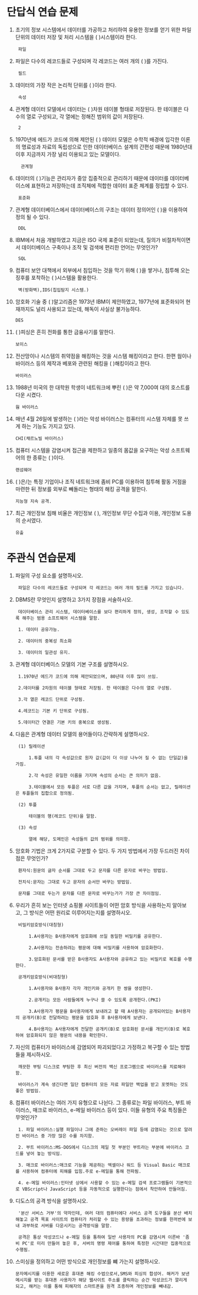 # 단답식 연습 문제

1. 초기의 정보 시스템에서 데이터를 가공하고 처리하여 유용한 정보를 얻기 위한 파일 단위의 데이터 저장 및 처리 시스템을 ( )시스템이라 한다.

		파일

2. 파일은 다수의 레코드들로 구성되며 각 레코드는 여러 개의 ( )를 가진다.

		필드

3. 데이터의 가장 작은 논리적 단위를 ( )이라 한다.
	
		속성

4. 관계형 데이터 모델에서 데이터는 ( )차원 테이블 형태로 저장된다. 한 테이블은 다수의 열로 구성되고, 각 열에는 정해진 범위의 값이 저장된다.

		2

5. 1970년에 에드가 코드에 의해 제안된 ( ) 데이터 모델은 수학적 배경에 입각한 이론의 명료성과 자료의 독립성으로 인한 데이터베이스 설계의 간편성 때문에 1980년대 이후 지금까지 가장 널리 이용되고 있는 모델이다.

		 관계형

6. 데이터의 ( )기능은 관리자가 중앙 집중적으로 관리하기 때문에 데이터를 데이터베이스에 표현하고 저장하는데 조직체에 적합한 데이터 표준 체계를 정립할 수 있다.

		표준화
		
1. 관계형 데이터베이스에서 데이터베이스의 구조는 데이터 정의어인 ( )을 이용하여 정의 될 수 있다.

		DDL

8. IBM에서 처음 개발하였고 지금은 ISO 국제 표준이 되었는데, 질의가 비절차적이면서 데이터베이스 구축이나 조작 및 검색에 편리한 언어는 무엇인가?

		SQL

9. 컴퓨터 보안 대책에서 외부에서 침입하는 것을 막기 위해 ( )을 쌓거나, 침투해 오는 징후를 포착하는 ( )시스템을 활용한다.

		벽(방화벽),IDS(칩입탐지 시스템.)

10. 암호화 기술 중 ( )알고리즘은 1973년 IBM이 제안하였고, 1977년에 표준화되어 현재까지도 널리 사용되고 있는데, 해독이 사실상 불가능하다.

		DES

11. (  )피싱은 흔히 전화를 통한 금융사기를 말한다.

		보이스

12. 전산망이나 시스템의 취약점을 해킹하는 것을 시스템 해킹이라고 한다. 한편 웜이나 바이러스 등의 제작과 베포와 관련된 해킹을 ( )해킹이라고 한다.

		바이러스

13. 1988년 미국의 한 대학원 학생이 네트워크에 뿌린 ( )은 약 7,000여 대의 호스트를 다운 시켰다.

		웜 바이러스

14. 매년 4월 26일에 발생하는 ( )라는 악성 바이러스는 컴퓨터의 시스템 자체를 못 쓰게 하는 기능도 가지고 있다.

		CHI(채르노빌 바이러스)

15. 컴퓨터 시스템을 감염시켜 접근을 제한하고 일종의 몸값을 요구하는 악성 소프트웨어의 한 종류는 ( )이다.

		랜섬웨어

16. (   )은/는 특정 기업이나 조직 네트워크에 좀비 PC를 이용하여 침투해 활동 거점을 마련한 뒤 정보를 외부로 빼돌리는 형태의 해킹 공격을 말한다.

		지능형 지속 공격.

17. 최근 개인정보 침해 비율은 개인정보 ( ), 개인정보 무단 수집과 이용, 개인정보 도용의 순서였다.

		유출

# 주관식 연습문제

1. 파일의 구성 요소를 설명하시오.

		파일은 다수의 레코드들로 구성되며 각 레코드는 여러 개의 필드를 가지고 있습니다.

2. DBMS란 무엇인지 설명하고 3가지 장점을 서술하시오.

		데이터베이스 관리 시스템, 데이터베이스를 보다 편리하게 정의, 생성, 조작할 수 있도록 해주는 범용 소프트웨어 시스템을 말함.

		1. 데이터 공유가능.
		
		2. 데이터의 중복성 최소화
		
		3. 데이터의 일관성 유지.

3. 관계형 데이터베이스 모델의 기본 구조를 설명하시오.

		1.1970년 에드가 코드에 의해 제안되었으며, 80년대 이후 많이 쓰임.

		2.데이터를 2차원의 테이블 형태로 저장됨. 한 테이블은 다수의 열로 구성됨.

		3.각 열은 레코드 단위로 구성됨.

		4.레코드는 기본 키 단위로 구성됨.

		5.데이터간 연결은 기본 키의 중복으로 생성됨.

4. 다음은 관계형 데이터 모델의 용어들이다.간략하게 설명하시오.

		(1) 릴레이션
	
			1.투플 내의 각 속성값으로 원자 값(값이 더 이상 나누어 질 수 없는 단일값)을 가짐.

			2.각 속성은 유일한 이름을 가지며 속성의 순서는 큰 의미가 없음.

			3.테이블에서 모든 투플은 서로 다른 값을 가지며, 투플의 순서는 없고, 릴레이션은 투플들의 집합으로 정의됨.

		(2) 투플

			테이블의 행(레코드 단위)을 말함.

		(3) 속성

			열에 해당, 도메인은 속성들의 값의 범위를 의미함.

5. 암호화 기법은 크게 2가지로 구분할 수 있다. 두 가지 방법에서 가장 두드러진 차이점은 무엇인가?

		환자식:원문의 글자 순서를 그대로 두고 문자를 다른 문자로 바꾸는 방법임.
	
		전치식:문자는 그대로 두고 문자의 순서만 바꾸는 방법임.
	
		문자를 그대로 두는가 문자를 다른 문자로 바꾸는가가 가장 큰 차이점임.

6. 우리가 흔히 보는 인터넷 쇼핑몰 사이트들이 어떤 암호 방식을 사용하는지 알아보고, 그 방식은 어떤 원리로 이루어지는지를 설명하시오.
	
		비밀키암호방식(대칭형)
	
			1.A사용자는 B사용자에게 암호화에 쓰일 동일한 비밀키를 공유한다.
	
			2.A사용자는 전송하려는 평문에 대해 비밀키를 사용하여 암호화한다.
	
			3.암호화된 문서를 받은 B사용자도 A사용자와 공유하고 있는 비밀키로 복호를 수행한다.
	
		공개키암호방식(비대칭형)
	
			1.A사용자와 B사용자 각자 개인키와 공개키 한 쌍을 생성한다.
	
			2.공개키는 모든 사람들에게 누구나 쓸 수 있도록 공개한다.(PKI)
	
			3.A사용자가 평문을 B사용자에게 보내려고 할 때 A사용자는 공개되어있는 B사용자의 공개키(B)로 전달하려는 평문을 암호화 후 B사용자에게 보낸다.
			
			4.B사용자는 A사용자에게 전달한 공개키(B)로 암호화된 문서를 개인키(B)로 복호하여 암호화되지 않은 평문의 내용을 확인한다.

7. 자신의 컴퓨터가 바이러스에 감염되어 파괴되었다고 가정하고 복구할 수 있는 방법들을 제시하시오.

		깨끗한 부팅 디스크로 부팅한 후 최신 버전의 백신 프로그램으로 바이러스를 치료해야 함.
	
		바이러스가 계속 생긴다면 일단 컴퓨터의 모든 자료 파일만 백업을 받고 포멧하는 것도 좋은 방법임.

8. 컴퓨터 바이러스는 여러 가지 유형으로 나뉜다. 그 종류로는 파일 바이러스, 부트 바이러스, 매크로 바이러스, e-메일 바이러스 등이 있다. 이들 유형의 주요 특징들은 무엇인가?

		1. 파일 바이러스:실행 파일이나 그에 준하는 오버레이 파일 등에 감염되는 것으로 알려진 바이러스 중 가장 많은 수를 차지함.
	
		2. 부트 바이러스:MS-DOS에서 디스크의 제일 첫 부분인 부트라는 부분에 바이러스 코드를 넣어 놓는 방식임.
	
		3. 매크로 바이러스:매크로 기능을 제공하는 엑셀이나 워드 등 Visual Basic 매크로를 사용하여 컴퓨터에 피해를 입힘.주로 e-메일을 통해 전파됨.
	
		4. e-메일 바이러스:인터넷 상에서 사용할 수 있는 e-메일 검색 프로그램들이 기본적으로 VBScript나 JavaScript 등을 자동적으로 실행한다는 점에서 착안하여 만들어짐.

9. 디도스의 공격 방식을 설명하시오.

		'분산 서비스 거부'의 약자인데, 여러 대의 컴퓨터에다 서비스 공격 도구들을 분산 배치해놓고 공격 목표 사이트의 컴퓨터가 처리할 수 있는 용량을 초과하는 정보를 한꺼번에 보내 과부하로 서버를 다운시키는 공격방식을 말함.

		공격은 통상 악성코드나 e-메일 등을 통하여 일반 사용자의 PC를 감염시켜 이른바 '좀비 PC'로 미리 만들어 놓은 후, 서버의 명령 제어를 통하여 특정한 시간대만 집중적으로 수행됨.
	
10. 스미싱을 정의하고 어떤 방식으로 개인정보를 뺴 가는지 설명하시오.

		문자메시지를 이용한 새로운 휴대폰 해킹 수법으로서,SMS와 피싱의 합성어. 해커가 보낸 메시지를 받는 휴대폰 사용자가 해당 웹사이트 주소를 클릭하는 순간 악성코드가 깔리게 되고, 해커는 이를 통해 피해자의 스마트폰을 원격 조종하며 개인정보를 빼내감.